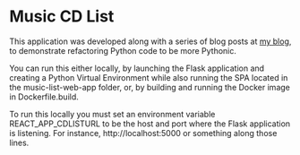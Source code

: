 # Music CD List

This application was developed along with a series of blog posts at [my blog](https://tylerrhodes.net), to 
demonstrate refactoring Python code to be more Pythonic.

You can run this either locally, by launching the Flask application and creating a Python Virtual
Environment while also running the SPA located in the music-list-web-app folder, or, by building
and running the Docker image in Dockerfile.build.

To run this locally you must set an environment variable REACT_APP_CDLISTURL to be the host and port where
the Flask application is listening.  For instance, http://localhost:5000 or something along those lines.

